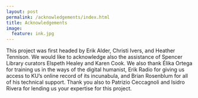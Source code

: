 ```yaml
---
layout: post
permalink: /acknowledgements/index.html
title: Acknowledgements
image:
  feature: ink.jpg
---
```


This project was first headed by Erik Alder, Christi Ivers, and Heather Tennison. We would like to acknowledge also the assistance of Spencer Library curators Elspeth Healey and Karen Cook. We also thank Élika Ortega for training us in the ways of the digital humanist, Erik Radio for giving us access to KU’s online record of its incunabula, and Brian Rosenblum for all of his technical support. Thank you also to Patrizio Ceccagnoli and Isidro Rivera for lending us your expertise for this project.